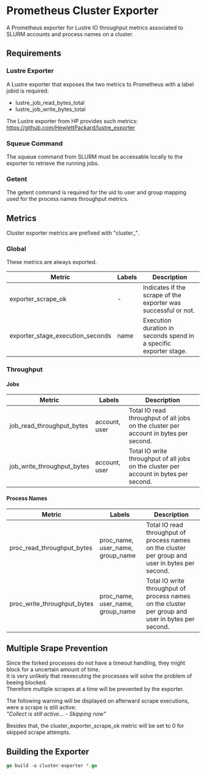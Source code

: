 # Prometheus Cluster Exporter

A Prometheus exporter for Lustre IO throughput metrics associated to SLURM accounts and process names on a cluster.

## Requirements

### Lustre Exporter

A Lustre exporter that exposes the two metrics to Prometheus with a label jobid is required:

* lustre_job_read_bytes_total
* lustre_job_write_bytes_total

The Lustre exporter from HP provides such metrics:
https://github.com/HewlettPackard/lustre_exporter

### Squeue Command

The squeue command from SLURM must be accessable locally to the exporter to retrieve the running jobs.

### Getent

The getent command is required for the uid to user and group mapping used for the process names throughput metrics.

## Metrics

Cluster exporter metrics are prefixed with "cluster_".

### Global

These metrics are always exported.

| Metric                           | Labels        | Description                                                       |
| -------------------------------- | ------------- | ----------------------------------------------------------------- |
| exporter_scrape_ok               | -             | Indicates if the scrape of the exporter was successful or not.    |
| exporter_stage_execution_seconds | name          | Execution duration in seconds spend in a specific exporter stage. |

### Throughput

#### **Jobs**

| Metric                     | Labels        | Description                                                                           |
| -------------------------- | ------------- | ------------------------------------------------------------------------------------- |
| job_read_throughput_bytes  | account, user | Total IO read throughput of all jobs on the cluster per account in bytes per second.  |
| job_write_throughput_bytes | account, user | Total IO write throughput of all jobs on the cluster per account in bytes per second. |

#### **Process Names**

| Metric                      | Labels                           | Description                                                                                       |
| --------------------------- | -------------------------------- | ------------------------------------------------------------------------------------------------- |
| proc_read_throughput_bytes  | proc_name, user_name, group_name | Total IO read throughput of process names on the cluster per group and user in bytes per second.  |
| proc_write_throughput_bytes | proc_name, user_name, group_name | Total IO write throughput of process names on the cluster per group and user in bytes per second. |

## Multiple Srape Prevention

Since the forked processes do not have a timeout handling, they might block for a uncertain amount of time.  
It is very unlikely that reexecuting the processes will solve the problem of beeing blocked.  
Therefore multiple scrapes at a time will be prevented by the exporter.  

The following warning will be displayed on afterward scrape executions, were a scrape is still active:  
    *"Collect is still active... - Skipping now"*

Besides that, the cluster_exporter_scrape_ok metric will be set to 0 for skipped scrape attempts.  

## Building the Exporter

```go
go build -o cluster-exporter *.go
```
